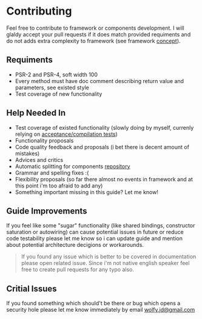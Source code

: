 # Contributing
Feel free to contribute to framework or components development. I will glaldy accept your pull requests if it does match provided requiments and do not adds extra complexity to framework (see framework [concept](/framework/concept.md)).

## Requiments
* PSR-2 and PSR-4, soft width 100
* Every method must have doc comment describing return value and parameters, see existed style
* Test coverage of new functionality

## Help Needed In
* Test coverage of existed functionality (slowly doing by myself, currenly relying on [acceptance/compilation tests](https://travis-ci.org/spiral/application))
* Functionality proposals
* Code quality feedback and proposals (i bet there is decent amount of mistakes)
* Advices and critics
* Automatic splitting for components [repository](https://github.com/spiral/components)
* Grammar and spelling fixes :(
* Flexibility proposals (so far there almost no events in framework and at this point i'm too afraid to add any)
* Something important missing in this guide? Let me know! 

## Guide Improvements
If you feel like some "sugar" functionality (like shared bindings, constructor saturation or autowiring) can cause potential issues in future or reduce code testability please let me know so i can update guide and mention about potential architecture decigions or workarounds.

> If you found any issue which is better to be covered in documentation please open related issue. Since i'm not native english speaker feel free to create pull requests for any typo also.

## Critial Issues
If you found something which should't be there or bug which opens a security hole please let me know immediately by email wolfy.jd@gmail.com
